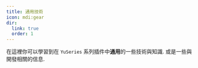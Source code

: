 ```yaml
---
title: 通用技術
icon: mdi:gear
dir:
  link: true
  order: 1
---
```


在這裡你可以學習到在 `YuSeries` 系列插件中**通用**的一些技術與知識. 或是一些與開發相關的信息.

<div class="catalog-display-container">
  <Catalog base="/zh-TW/general/" level="1"/>
</div>